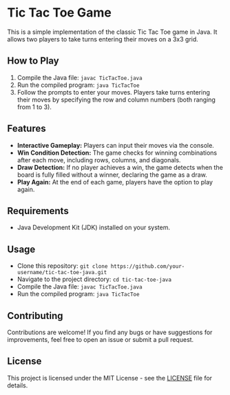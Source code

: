 # Tic Tac Toe Game

This is a simple implementation of the classic Tic Tac Toe game in Java. It allows two players to take turns entering their moves on a 3x3 grid.

## How to Play

1. Compile the Java file: `javac TicTacToe.java`
2. Run the compiled program: `java TicTacToe`
3. Follow the prompts to enter your moves. Players take turns entering their moves by specifying the row and column numbers (both ranging from 1 to 3).

## Features

- **Interactive Gameplay:** Players can input their moves via the console.
- **Win Condition Detection:** The game checks for winning combinations after each move, including rows, columns, and diagonals.
- **Draw Detection:** If no player achieves a win, the game detects when the board is fully filled without a winner, declaring the game as a draw.
- **Play Again:** At the end of each game, players have the option to play again.

## Requirements

- Java Development Kit (JDK) installed on your system.

## Usage

- Clone this repository: `git clone https://github.com/your-username/tic-tac-toe-java.git`
- Navigate to the project directory: `cd tic-tac-toe-java`
- Compile the Java file: `javac TicTacToe.java`
- Run the compiled program: `java TicTacToe`

## Contributing

Contributions are welcome! If you find any bugs or have suggestions for improvements, feel free to open an issue or submit a pull request.

## License

This project is licensed under the MIT License - see the [LICENSE](LICENSE) file for details.
